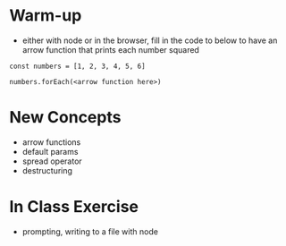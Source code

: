 # Warm-up

- either with node or in the browser, fill in the code to below to have an arrow function that prints each number squared

```
const numbers = [1, 2, 3, 4, 5, 6]

numbers.forEach(<arrow function here>)
```

# New Concepts

- arrow functions
- default params
- spread operator
- destructuring

# In Class Exercise

- prompting, writing to a file with node